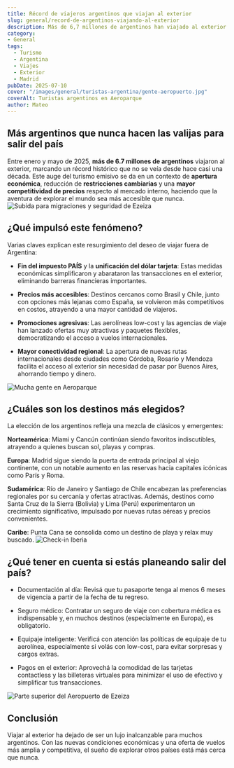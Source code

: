 ```yaml
---
title: Récord de viajeros argentinos que viajan al exterior
slug: general/record-de-argentinos-viajando-al-exterior
description: Más de 6,7 millones de argentinos han viajado al exterior desde enero de 2025.
category: 
- General
tags:
  - Turismo
  - Argentina
  - Viajes
  - Exterior
  - Madrid
pubDate: 2025-07-10
cover: "/images/general/turistas-argentina/gente-aeropuerto.jpg"
coverAlt: Turistas argentinos en Aeroparque
author: Mateo
---
```


## Más argentinos que nunca hacen las valijas para salir del país
Entre enero y mayo de 2025, **más de 6.7 millones de argentinos** viajaron al exterior, marcando un récord histórico que no se veía desde hace casi una década. Este auge del turismo emisivo se da en un contexto de **apertura económica**, reducción de **restricciones cambiarias** y una **mayor competitividad de precios** respecto al mercado interno, haciendo que la aventura de explorar el mundo sea más accesible que nunca.
<img src="/images/general/turistas-argentina/subida-eze.jpg" alt="Subida para migraciones y seguridad de Ezeiza">


## ¿Qué impulsó este fenómeno?
Varias claves explican este resurgimiento del deseo de viajar fuera de Argentina:

* **Fin del impuesto PAÍS** y la **unificación del dólar tarjeta**: Estas medidas económicas simplificaron y abarataron las transacciones en el exterior, eliminando barreras financieras importantes.

* **Precios más accesibles**: Destinos cercanos como Brasil y Chile, junto con opciones más lejanas como España, se volvieron más competitivos en costos, atrayendo a una mayor cantidad de viajeros.

* **Promociones agresivas**: Las aerolíneas low-cost y las agencias de viaje han lanzado ofertas muy atractivas y paquetes flexibles, democratizando el acceso a vuelos internacionales.

* **Mayor conectividad regional**: La apertura de nuevas rutas internacionales desde ciudades como Córdoba, Rosario y Mendoza facilita el acceso al exterior sin necesidad de pasar por Buenos Aires, ahorrando tiempo y dinero.
<img src="/images/general/turistas-argentina/aeroparque-gente.avif" alt="Mucha gente en Aeroparque">

## ¿Cuáles son los destinos más elegidos?
La elección de los argentinos refleja una mezcla de clásicos y emergentes:

**Norteamérica**: Miami y Cancún continúan siendo favoritos indiscutibles, atrayendo a quienes buscan sol, playas y compras.

**Europa**: Madrid sigue siendo la puerta de entrada principal al viejo continente, con un notable aumento en las reservas hacia capitales icónicas como París y Roma.

**Sudamérica**: Río de Janeiro y Santiago de Chile encabezan las preferencias regionales por su cercanía y ofertas atractivas. Además, destinos como Santa Cruz de la Sierra (Bolivia) y Lima (Perú) experimentaron un crecimiento significativo, impulsado por nuevas rutas aéreas y precios convenientes.

**Caribe**: Punta Cana se consolida como un destino de playa y relax muy buscado.
<img src="/images/general/turistas-argentina/iberia-checkin.jpg" alt="Check-in Iberia">

## ¿Qué tener en cuenta si estás planeando salir del país?

* Documentación al día: Revisá que tu pasaporte tenga al menos 6 meses de vigencia a partir de la fecha de tu regreso.

* Seguro médico: Contratar un seguro de viaje con cobertura médica es indispensable y, en muchos destinos (especialmente en Europa), es obligatorio.

* Equipaje inteligente: Verificá con atención las políticas de equipaje de tu aerolínea, especialmente si volás con low-cost, para evitar sorpresas y cargos extras.

* Pagos en el exterior: Aprovechá la comodidad de las tarjetas contactless y las billeteras virtuales para minimizar el uso de efectivo y simplificar tus transacciones.
<img src="/images/general/turistas-argentina/ezeiza-arriba.jpg" alt="Parte superior del Aeropuerto de Ezeiza">

## Conclusión
Viajar al exterior ha dejado de ser un lujo inalcanzable para muchos argentinos. Con las nuevas condiciones económicas y una oferta de vuelos más amplia y competitiva, el sueño de explorar otros países está más cerca que nunca.